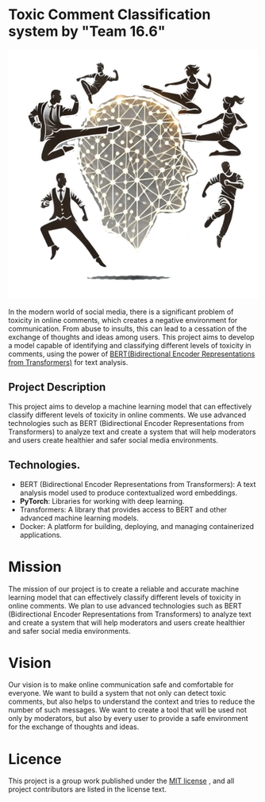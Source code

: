 # Toxic Comment Classification system by "Team 16.6"

![Team 16.6 logo](https://raw.githubusercontent.com/techn0man1ac/ToxicCommentClassification/refs/heads/main/imgs/team16_6_Logo.png)

In the modern world of social media, there is a significant problem of toxicity in online comments, which creates a negative environment for communication. From abuse to insults, this can lead to a cessation of the exchange of thoughts and ideas among users. This project aims to develop a model capable of identifying and classifying different levels of toxicity in comments, using the power of [BERT(Bidirectional Encoder Representations from Transformers)](https://en.wikipedia.org/wiki/BERT_(language_model)) for text analysis.

## Project Description

This project aims to develop a machine learning model that can effectively classify different levels of toxicity in online comments. We use advanced technologies such as BERT (Bidirectional Encoder Representations from Transformers) to analyze text and create a system that will help moderators and users create healthier and safer social media environments.

## Technologies.

- BERT (Bidirectional Encoder Representations from Transformers): A text analysis model used to produce contextualized word embeddings.
- **PyTorch**: Libraries for working with deep learning.
- Transformers: A library that provides access to BERT and other advanced machine learning models.
- Docker: A platform for building, deploying, and managing containerized applications.

# Mission 
The mission of our project is to create a reliable and accurate machine learning model that can effectively classify different levels of toxicity in online comments. We plan to use advanced technologies such as BERT (Bidirectional Encoder Representations from Transformers) to analyze text and create a system that will help moderators and users create healthier and safer social media environments.

# Vision
Our vision is to make online communication safe and comfortable for everyone. We want to build a system that not only can detect toxic comments, but also helps to understand the context and tries to reduce the number of such messages. We want to create a tool that will be used not only by moderators, but also by every user to provide a safe environment for the exchange of thoughts and ideas.

# Licence

This project is a group work published under the [MIT license](https://github.com/techn0man1ac/ToxicCommentClassification/blob/main/LICENSE) , and all project contributors are listed in the license text.
